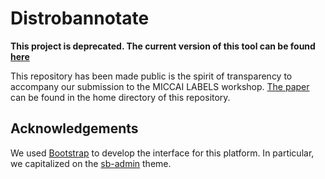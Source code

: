 # Distrobannotate

**This project is deprecated. The current version of this tool can be found [here](https://github.com/SenteraLLC/ulabel)** 

This repository has been made public is the spirit of transparency to accompany our submission to the MICCAI LABELS workshop. [The paper](https://github.com/NewtonsLadle/distrobannotate/blob/master/LABELS2017.pdf) can be found in the home directory of this repository. 

## Acknowledgements

We used [Bootstrap](http://getbootstrap.com/) to develop the interface for this platform. In particular, we capitalized on the [sb-admin](https://startbootstrap.com/template-overviews/sb-admin/) theme.
